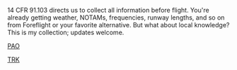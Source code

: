 14 CFR 91.103 directs us to collect all information before flight. You're already getting weather, NOTAMs, frequencies, runway lengths, and so on from Foreflight or your favorite alternative. But what about local knowledge? This is my collection; updates welcome.

[PAO](https://n2vi.com/103.91.cfr14.us/pao.html)

[TRK](https://n2vi.com/103.91.cfr14.us/trk.html)
